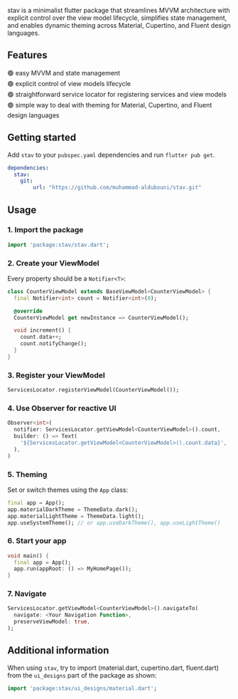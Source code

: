 <!--
This README describes the package. If you publish this package to pub.dev,
this README's contents appear on the landing page for your package.

For information about how to write a good package README, see the guide for
[writing package pages](https://dart.dev/tools/pub/writing-package-pages).

For general information about developing packages, see the Dart guide for
[creating packages](https://dart.dev/guides/libraries/create-packages)
and the Flutter guide for
[developing packages and plugins](https://flutter.dev/to/develop-packages).
-->

stav is a minimalist flutter package that streamlines MVVM architecture with explicit control over the view model lifecycle, simplifies state management, and enables dynamic theming across Material, Cupertino, and Fluent design languages.

## Features

🟢 easy MVVM and state management  
🟢 explicit control of view models lifecycle  
🟢 straightforward service locator for registering services and view models  
🟢 simple way to deal with theming for Material, Cupertino, and Fluent design languages  


## Getting started

Add `stav` to your `pubspec.yaml` dependencies and run `flutter pub get`.

```yaml
dependencies:
  stav:
    git:
        url: "https://github.com/muhammad-aldubouni/stav.git"
```

## Usage

### 1. Import the package

```dart
import 'package:stav/stav.dart';
```

### 2. Create your ViewModel

Every property should be a `Notifier<T>`:

```dart
class CounterViewModel extends BaseViewModel<CounterViewModel> {
  final Notifier<int> count = Notifier<int>(0);

  @override
  CounterViewModel get newInstance => CounterViewModel();

  void increment() {
    count.data++;
    count.notifyChange();
  }
}
```

### 3. Register your ViewModel

```dart
ServicesLocator.registerViewModel(CounterViewModel());
```

### 4. Use Observer for reactive UI

```dart
Observer<int>(
  notifier: ServicesLocator.getViewModel<CounterViewModel>().count,
  builder: () => Text(
    '${ServicesLocator.getViewModel<CounterViewModel>().count.data}',
  ),
)
```

### 5. Theming

Set or switch themes using the `App` class:

```dart
final app = App();
app.materialDarkTheme = ThemeData.dark();
app.materialLightTheme = ThemeData.light();
app.useSystemTheme(); // or app.useDarkTheme(), app.useLightTheme()
```

### 6. Start your app

```dart
void main() {
  final app = App();
  app.run(appRoot: () => MyHomePage());
}
```
### 7. Navigate

```dart
ServicesLocator.getViewModel<CounterViewModel>().navigateTo(
  navigate: <Your Navigation Function>,
  preserveViewModel: true,
);
```
## Additional information

When using `stav`, try to import (material.dart, cupertino.dart, fluent.dart) from the `ui_designs` part of the package as shown:

```dart
import 'package:stav/ui_designs/material.dart';
```
